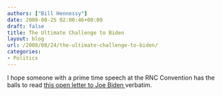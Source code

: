 ```yaml
---
authors: ["Bill Hennessy"]
date: 2008-08-25 02:00:46+00:00
draft: false
title: The Ultimate Challenge to Biden
layout: blog
url: /2008/08/24/the-ultimate-challenge-to-biden/
categories:
- Politics
---
```


I hope someone with a prime time speech at the RNC Convention has the balls to read [this open letter to Joe Biden ](https://bamapachyderm.com/archives/2008/08/24/an-open-letter-to-senator-biden/)verbatim.
